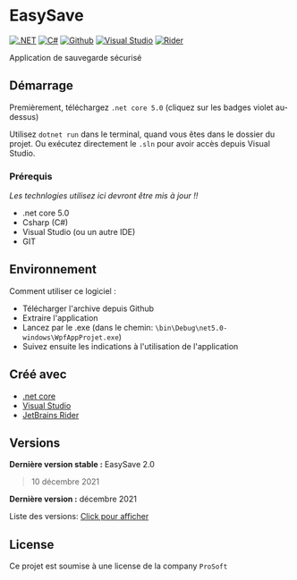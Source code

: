 # EasySave

[![.NET](https://img.shields.io/badge/.NET-5C2D91?style=for-the-badge&logo=.net&logoColor=white)](https://dotnet.microsoft.com/)
[![C#](https://img.shields.io/badge/C%23-239120?style=for-the-badge&logo=c-sharp&logoColor=white)](https://dotnet.microsoft.com/)
[![Github](https://img.shields.io/badge/GitHub-100000?style=for-the-badge&logo=github&logoColor=white)](https://github.com/)
[![Visual Studio](https://img.shields.io/badge/Visual%20Studio-5C2D91.svg?&style=for-the-badge&logo=visual-studio&logoColor=white)](https://visualstudio.microsoft.com/fr/)
[![Rider](https://img.shields.io/badge/Rider-000000.svg?style=for-the-badge&logo=Rider&logoColor=white&color=black&labelColor=crimson)](https://www.jetbrains.com/fr-fr/rider/)

Application de sauvegarde sécurisé

## Démarrage

Premièrement, téléchargez `.net core 5.0` (cliquez sur les badges violet au-dessus)

Utilisez `dotnet run` dans le terminal, quand vous êtes dans le dossier du projet. Ou exécutez directement le `.sln` pour avoir accès depuis Visual Studio.


### Prérequis

_Les technlogies utilisez ici devront être mis à jour !!_

- .net core 5.0
- Csharp (C#)
- Visual Studio (ou un autre IDE)
- GIT


## Environnement

Comment utiliser ce logiciel :

* Télécharger l'archive depuis Github
* Extraire l'application
* Lancez par le .exe (dans le chemin: `\bin\Debug\net5.0-windows\WpfAppProjet.exe`)
* Suivez ensuite les indications à l'utilisation de l'application



## Créé avec

* [.net core](https://dotnet.microsoft.com/)
* [Visual Studio](https://visualstudio.microsoft.com/fr/)
* [JetBrains Rider](https://www.jetbrains.com/fr-fr/rider/)

## Versions

**Dernière version stable :** EasySave 2.0
> 10 décembre 2021

**Dernière version :** décembre 2021

Liste des versions: [Click pour afficher](https://github.com/chp567/ProgSyst_grCharlesPrd_A3/commits/easy_save)


## License

Ce projet est soumise à une license de la company ``ProSoft``



